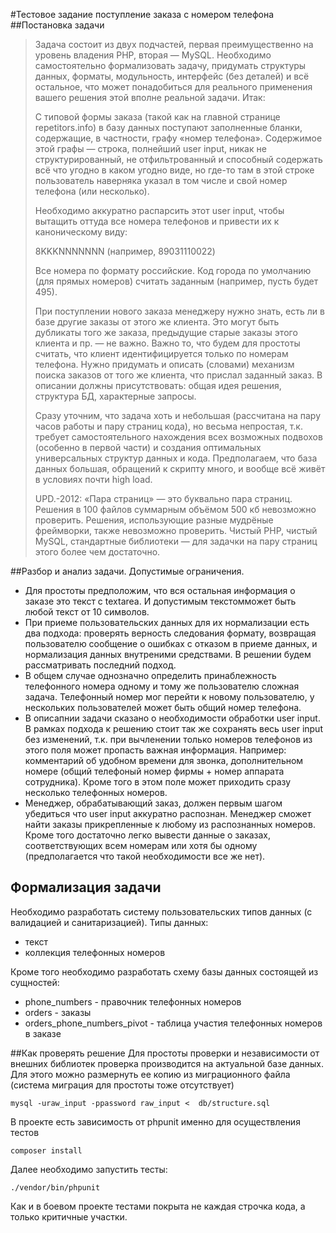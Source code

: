 #Тестовое задание поступление заказа с номером телефона
##Постановка задачи

> Задача состоит из двух подчастей, первая преимущественно на уровень владения PHP, вторая — MySQL. Необходимо самостоятельно формализовать задачу, придумать структуры данных, форматы, модульность, интерфейс (без деталей) и всё остальное, что может понадобиться для реального применения вашего решения этой вполне реальной задачи. Итак:
>
> С типовой формы заказа (такой как на главной странице repetitors.info) в базу данных поступают заполненные бланки, содержащие, в частности, графу «номер телефона». Содержимое этой графы — строка, полнейший user input, никак не структурированный, не отфильтрованный и способный содержать всё что угодно в каком угодно виде, но где-то там в этой строке пользователь наверняка указал в том числе и свой номер телефона (или несколько).
> 
> Необходимо аккуратно распарсить этот user input, чтобы вытащить оттуда все номера телефонов и привести их к каноническому виду:
> 
> 8KKKNNNNNNN (например, 89031110022)
> 
> Все номера по формату российские. Код города по умолчанию (для прямых номеров) считать заданным (например, пусть будет 495). 
> 
> При поступлении нового заказа менеджеру нужно знать, есть ли в базе другие заказы от этого же клиента. Это могут быть дубликаты того же заказа, предыдущие старые заказы этого клиента и пр. — не важно. Важно то, что будем для простоты считать, что клиент идентифицируется только по номерам телефона. Нужно придумать и описать (словами) механизм поиска заказов от того же клиента, что прислал заданный заказ. В описании должны присутствовать: общая идея решения, структура БД, характерные запросы.
> 
> Сразу уточним, что задача хоть и небольшая (рассчитана на пару часов работы и пару страниц кода), но весьма непростая, т.к. требует самостоятельного нахождения всех возможных подвохов (особенно в первой части) и создания оптимальных универсальных структур данных и кода. Предполагаем, что база данных большая, обращений к скрипту много, и вообще всё живёт в условиях почти high load. 
> 
> UPD.-2012: «Пара страниц» — это буквально пара страниц. Решения в 100 файлов суммарным объёмом 500 кб невозможно проверить. Решения, использующие разные мудрёные фреймворки, также невозможно проверить. Чистый PHP, чистый MySQL, стандартные библиотеки — для задачки на пару страниц этого более чем достаточно.

##Разбор и анализ задачи. Допустимые ограничения.

* Для простоты предположим, что вся остальная информация о заказе это текст с textarea. И допустимым текстомможет быть любой текст от 10 символов.
* При приеме пользовательских данных для их нормализации есть два подхода: проверять верность следования формату, возвращая пользователю сообщение о ошибках с отказом в приеме данных, и нормализация данных внутреними средствами. В решении будем рассматривать последний подход.  
* В общем случае однозначно определить принаблежность телефонного номера одному и тому же пользователю сложная задача. Телефонный номер мог перейти к новому пользователю, у нескольких пользователей может быть общий номер телефона.
* В описапнии задачи сказано о необходимости обработки user input. В рамках подхода к решению стоит так же сохранять весь user input без изменений, т.к. при вычленении только номеров телефонов из этого поля может пропасть важная информация. Например: комментарий об удобном времени для звонка, дополнительном номере (общий телефоный номер фирмы + номер аппарата сотрудника). Кроме того в этом поле может приходить сразу несколько телефонных номеров.
* Менеджер, обрабатывающий заказ, должен первым шагом убедиться что user input аккуратно распознан. Менеджер сможет найти заказы прикрепленные к любому из распознанных номеров. Кроме того достаточно легко вывести данные о заказах, соответствующих всем номерам или хотя бы одному (предполагается что такой необходимости все же нет).

## Формализация задачи
Необходимо разработать систему пользовательских типов данных (с валидацией и санитаризацией).
Типы данных:
* текст
* коллекция телефонных номеров

Кроме того необходимо разработать схему базы данных состоящей из сущностей:
* phone_numbers - правочник телефонных номеров
* orders - заказы
* orders_phone_numbers_pivot - таблица участия телефонных номеров в заказе

##Как проверять решение
Для простоты проверки и независимости от внешних библиотек проверка производится на актуальной базе данных. Для этого можно размернуть ее копию из миграционного файла (система миграция для простоты тоже отсутствует)

```mysql -uraw_input -ppassword raw_input <  db/structure.sql``` 

В проекте есть зависимость от phpunit именно для осуществления тестов

```composer install```

Далее необходимо запустить тесты:

```./vendor/bin/phpunit```

Как и в боевом проекте тестами покрыта не каждая строчка кода, а только критичные участки.
